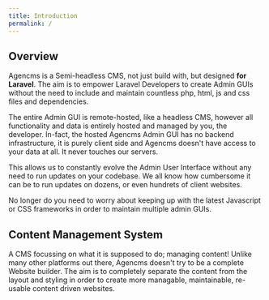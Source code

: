```yaml
---
title: Introduction
permalink: /
---
```

## Overview

Agencms is a Semi-headless CMS, not just build with, but designed **for Laravel**. The aim is to empower Laravel Developers to create Admin GUIs without the need to include and maintain countless php, html, js and css files and dependencies.

The entire Admin GUI is remote-hosted, like a headless CMS, however all functionality and data is entirely hosted and managed by you, the developer. In-fact, the hosted Agencms Admin GUI has no backend infrastructure, it is purely client side and Agencms doesn't have access to your data at all. It never touches our servers.

This allows us to constantly evolve the Admin User Interface without any need to run updates on your codebase. We all know how cumbersome it can be to run updates on dozens, or even hundrets of client websites.

No longer do you need to worry about keeping up with the latest Javascript or CSS frameworks in order to maintain multiple admin GUIs.

## Content Management System

A CMS focussing on what it is supposed to do; managing content! Unlike many other platforms out there, Agencms doesn't try to be a complete Website builder. The aim is to completely separate the content from the layout and styling in order to create more managable, maintainable, re-usable content driven websites.
